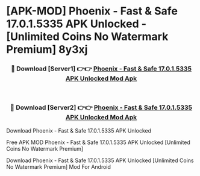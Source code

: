 # [APK-MOD] Phoenix - Fast & Safe 17.0.1.5335 APK Unlocked - [Unlimited Coins No Watermark Premium] 8y3xj



<div align="center">
<h3>🔴 Download [Server1] 👉👉 <a href="https://momento.my/?title=Phoenix_-_Fast_&_Safe_17.0.1.5335_APK_Unlocked">Phoenix - Fast & Safe 17.0.1.5335 APK Unlocked Mod Apk</a></h3><br>

<h3>🔴 Download [Server2] 👉👉 <a href="https://momento.my/?title=Phoenix_-_Fast_&_Safe_17.0.1.5335_APK_Unlocked">Phoenix - Fast & Safe 17.0.1.5335 APK Unlocked Mod Apk</a></h3>
</div>



Download Phoenix - Fast & Safe 17.0.1.5335 APK Unlocked 

Free APK MOD Phoenix - Fast & Safe 17.0.1.5335 APK Unlocked [Unlimited Coins No Watermark Premium]

Download Phoenix - Fast & Safe 17.0.1.5335 APK Unlocked [Unlimited Coins No Watermark Premium] Mod For Android
